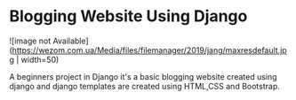 # Blogging Website Using Django

![image not Available](https://wezom.com.ua/Media/files/filemanager/2019/jang/maxresdefault.jpg | width=50) <!-- .element height="50%" width="50%" -->


A beginners project in Django it's a  basic blogging website created using django and django templates are created using HTML,CSS and Bootstrap.
